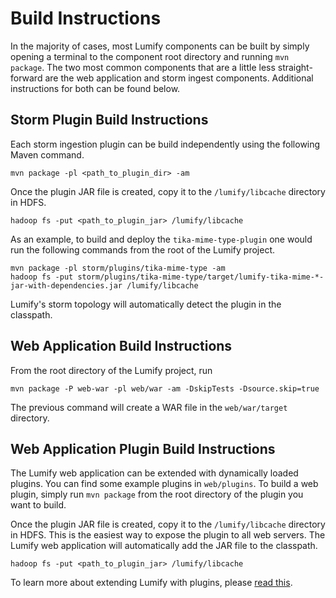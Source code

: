 # Build Instructions

In the majority of cases, most Lumify components can be built by simply opening a terminal to the component root
directory and running `mvn package`. The two most common components that are a little less straight-forward are the
web application and storm ingest components. Additional instructions for both can be found below.

## Storm Plugin Build Instructions

Each storm ingestion plugin can be build independently using the following Maven command.

```Shell
mvn package -pl <path_to_plugin_dir> -am
```

Once the plugin JAR file is created, copy it to the `/lumify/libcache` directory in HDFS.

```Shell
hadoop fs -put <path_to_plugin_jar> /lumify/libcache
```

As an example, to build and deploy the `tika-mime-type-plugin` one would run the following commands from the root of
the Lumify project.

```Shell
mvn package -pl storm/plugins/tika-mime-type -am
hadoop fs -put storm/plugins/tika-mime-type/target/lumify-tika-mime-*-jar-with-dependencies.jar /lumify/libcache
```

Lumify's storm topology will automatically detect the plugin in the classpath.

## Web Application Build Instructions

From the root directory of the Lumify project, run

```Shell
mvn package -P web-war -pl web/war -am -DskipTests -Dsource.skip=true
```

The previous command will create a WAR file in the `web/war/target` directory.

## Web Application Plugin Build Instructions

The Lumify web application can be extended with dynamically loaded plugins. You can find some example plugins in
`web/plugins`. To build a web plugin, simply run `mvn package` from the root directory of the plugin you want to build.

Once the plugin JAR file is created, copy it to the `/lumify/libcache` directory in HDFS. This is the easiest way to
expose the plugin to all web servers. The Lumify web application will automatically add the JAR file to the classpath.

```Shell
hadoop fs -put <path_to_plugin_jar> /lumify/libcache
```

To learn more about extending Lumify with plugins, please [read this](web/war/src/main/webapp/README.md).